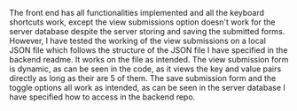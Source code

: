 The front end has all functionalities implemented and all the keyboard shortcuts work, except the view submissions option doesn't work for the server database despite the server storing and saving the submitted forms.
However, I have tested the working of the view submissions on a local JSON file which follows the structure of the JSON file I have specified in the backend readme. It works on the file as intended.
The view submission form is dynamic, as can be seen in the code, as it views the key and value pairs directly as long as their are 5 of them.
The save submission form and the toggle options all work as intended, as can be seen in the server database I have specified how to access in the backend repo.
